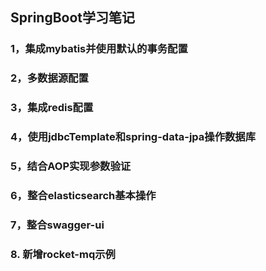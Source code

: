 ## SpringBoot学习笔记

### 1，集成mybatis并使用默认的事务配置
### 2，多数据源配置
### 3，集成redis配置
### 4，使用jdbcTemplate和spring-data-jpa操作数据库
### 5，结合AOP实现参数验证
### 6，整合elasticsearch基本操作 
### 7，整合swagger-ui
### 8. 新增rocket-mq示例